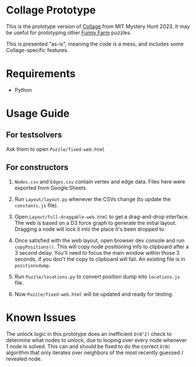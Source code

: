 # Collage Prototype

This is the prototype version of [Collage](https://puzzles.mit.edu/2023/interestingthings.museum/puzzles/collage) from MIT Mystery Hunt 2023. It may be useful for prototyping other [Funny Farm](https://devjoe.appspot.com/huntindex/keyword/funnyfarm) puzzles.

This is presented "as-is", meaning the code is a mess, and includes some Collage-specific features.


# Requirements

* Python

# Usage Guide

## For testsolvers

Ask them to open `Puzzle/fixed-web.html`

## For constructors

1. `Nodes.csv` and `Edges.csv` contain vertex and edge data. Files here were exported from Google Sheets.

2. Run `Layout/layout.py` whenever the CSVs change (to update the `constants.js` file).

3. Open `Layout/full-draggable-web.html` to get a drag-and-drop interface. The web is based on a D3 force graph to generate the initial layout. Dragging a node will lock it into the place it's been dropped to.

4. Once satisfied with the web layout, open browser dev console and run `copyPositions()`. This will copy node positioning info to clipboard after a 3 second delay. You'll need to focus the main window within those 3 seconds, if you don't the copy to clipboard will fail. An existing file is in `positionsdump`.

5. Run `Puzzle/locations.py` to convert position dump into `locations.js` file.

6. Now `Puzzle/fixed-web.html` will be updated and ready for testing.

# Known Issues

The unlock logic in this prototype does an inefficient `O(N^2)` check to determine what nodes to unlock, due to looping over every node whenever 1 node is solved. This can and should be fixed to do the correct `O(N)` algorithm that only iterates over neighbors of the most recently guessed / revealed node.
